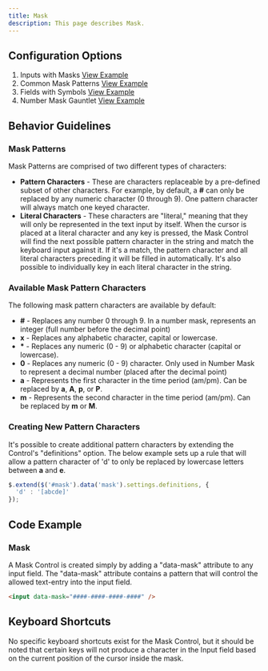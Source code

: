 ```yaml
---
title: Mask
description: This page describes Mask.
---
```


## Configuration Options

1. Inputs with Masks [View Example]( ../components/mask/example-index)
2. Common Mask Patterns [View Example]( ../components/mask/example-common-patterns)
3. Fields with Symbols [View Example]( ../components/mask/example-fields-with-symbols)
4. Number Mask Gauntlet [View Example]( ../components/mask/test-number-mask-gauntlet)

## Behavior Guidelines

### Mask Patterns

Mask Patterns are comprised of two different types of characters:

-   **Pattern Characters** - These are characters replaceable by a pre-defined subset of other characters. For example, by default, a **\#** can only be replaced by any numeric character (0 through 9). One pattern character will always match one keyed character.
-   **Literal Characters** - These characters are "literal," meaning that they will only be represented in the text input by itself. When the cursor is placed at a literal character and any key is pressed, the Mask Control will find the next possible pattern character in the string and match the keyboard input against it. If it's a match, the pattern character and all literal characters preceding it will be filled in automatically. It's also possible to individually key in each literal character in the string.

### Available Mask Pattern Characters

The following mask pattern characters are available by default:

-   **\#** - Replaces any number 0 through 9. In a number mask, represents an integer (full number before the decimal point)
-   **x** - Replaces any alphabetic character, capital or lowercase.
-   **\*** - Replaces any numeric (0 - 9) or alphabetic character (capital or lowercase).
-   **0** - Replaces any numeric (0 - 9) character. Only used in Number Mask to represent a decimal number (placed after the decimal point)
-   **a** - Represents the first character in the time period (am/pm). Can be replaced by **a**, **A**, **p**, or **P**.
-   **m** - Represents the second character in the time period (am/pm). Can be replaced by **m** or **M**.

### Creating New Pattern Characters

It's possible to create additional pattern characters by extending the Control's "definitions" option. The below example sets up a rule that will allow a pattern character of 'd' to only be replaced by lowercase letters between **a** and **e**.

```javascript
$.extend($('#mask').data('mask').settings.definitions, {
  'd' : '[abcde]'
});
```

## Code Example

### Mask

A Mask Control is created simply by adding a "data-mask" attribute to any input field. The "data-mask" attribute contains a pattern that will control the allowed text-entry into the input field.

```html
<input data-mask="####-####-####-####" />
```

## Keyboard Shortcuts

No specific keyboard shortcuts exist for the Mask Control, but it should be noted that certain keys will not produce a character in the Input field based on the current position of the cursor inside the mask.
